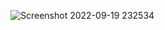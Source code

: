 ![Screenshot 2022-09-19 232534](https://user-images.githubusercontent.com/88095232/191094140-df1f3b2d-0213-4cf0-9087-e197a227d68c.png)
